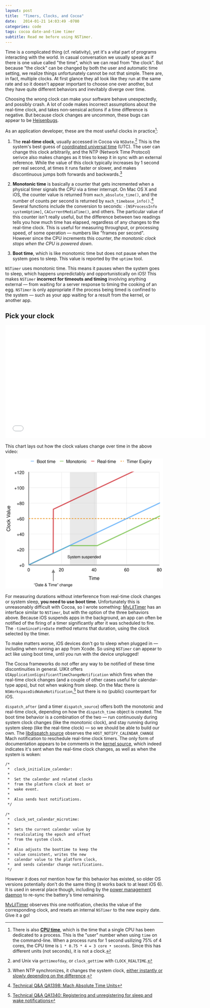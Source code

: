 ```yaml
---
layout: post
title:  "Timers, Clocks, and Cocoa"
date:   2014-01-21 14:03:49 -0700
categories: code
tags: cocoa date-and-time timer
subtitle: Read me before using NSTimer.
---
```


Time is a complicated thing (cf. relativity), yet it's a vital part of programs interacting with the world.
In casual conversation we usually speak as if there is one value called "the time", which we can read from "the clock".
But because "the clock" can be changed by both the user and automatic time setting, we realize things  unfortunately cannot be not that simple.
There are, in fact, multiple clocks.
At first glance they all look like they run at the same rate and so it doesn't appear important to choose one over another, but they have quite different behaviors and inevitably diverge over time.

Choosing the wrong clock can make your software behave unexpectedly, and possibly crash.
A lot of code makes incorrect assumptions about the real-time clock, and takes non-sensical actions if a time difference is negative.
But because clock changes are uncommon, these bugs can appear to be [Heisenbugs](http://en.wikipedia.org/wiki/Heisenbug).

As an application developer, these are the most useful clocks in practice[^cpu-time]:
 
1. The **real-time clock**, usually accessed in Cocoa via `NSDate`.[^unix-realtime]
This is the system's best guess of [coordinated universal time][wiki-utc] (UTC).
The user can change this clock arbitrarily, and the NTP (Network Time Protocol) serivce also makes changes as it tries to keep it in sync with an external reference.
While the value of this clock typically increases by 1 second per real second, at times it runs faster or slower, and makes discontinuous jumps both forwards and backwards.[^ntp-clock-changing]

2. **Monotonic time** is basically a counter that gets incremented when a physical timer signals the CPU via a timer interrupt.
On Mac OS X and iOS, the counter value is returned from `mach_absolute_time()`, and the number of counts per second is returned by `mach_timebase_info()`.[^mach-absolute-time-units]
Several functions include the conversion to seconds: `-[NSProcessInfo systemUptime]`, `CACurrentMediaTime()`, and others.
The particular value of this counter isn't really useful, but the difference between two readings tells you how much time has elapsed, regardless of any changes to the real-time clock.
This is useful for measuring throughput, or processing speed, of some operation — numbers like "frames per second".
However since the CPU increments this counter, *the monotonic clock stops when the CPU is powered down*.

3. **Boot time**, which is like monotomic time but does not pause when the system goes to sleep.
This value is reported by the `uptime` tool.

`NSTimer` uses monotonic time. This means it pauses when the system goes to sleep, which happens unpredictably and opportunistically on iOS!
This makes `NSTimer` **incorrect for timeouts and timing** involving anything external — from waiting for a server response to timing the cooking of an egg.
`NSTimer` is only appropriate if the process being timed is confined to the system — such as your app waiting for a result from the kernel, or another app.

## Pick your clock

<iframe width="640" height="360" src="//www.youtube-nocookie.com/embed/ZRM8mq-ZSO0?rel=0" frameborder="0" allowfullscreen></iframe>

This chart lays out how the clock values change over time in the above video:

![Clock values over time](/assets/MyLilTimers-clock-values-over-time.svg)

For measuring durations without interference from real-time clock changes or system sleep, **you need to use boot time**. Unfortunately this is unreasonably difficult with Cocoa, so I wrote something: [MyLilTimer](https://github.com/jmah/MyLilTimer) has an interface similar to `NSTimer`, but with the option of the three behaviors above. Because iOS suspends apps in the background, an app can often be notified of the firing of a timer significantly after it was scheduled to fire. The `-timeSinceFireDate` method returns that duration, using the clock selected by the timer.

To make matters worse, iOS devices don't go to sleep when plugged in — including when running an app from Xcode. So using `NSTimer` can appear to act like using boot time, until you run with the device unplugged!

The Cocoa frameworks do not offer any way to be notified of these time discontinuities in general. UIKit offers `UIApplicationSignificantTimeChangeNotification` which fires when the real-time clock changes (and a couple of other cases useful for calendar-type apps), but not when waking from sleep. On the Mac there is `NSWorkspaceDidWakeNotification`,[^sleep-wake] but there is no (public) counterpart for iOS.

`dispatch_after` (and a timer `dispatch_source`) offers both the monotonic and real-time clock, depending on how the `dispatch_time` object is created. The boot time behavior is a combination of the two — run continuously during system clock changes (like the monotonic clock), and stay running during system sleep (like the real-time clock) — so we should be able to build our own. The [libdispatch source][libdispatch-source.c] observes the `HOST_NOTIFY_CALENDAR_CHANGE` Mach notification to reschedule real-time clock timers. The only form of documentation appears to be comments in the [kernel source][kern-clock.c], which indeed indicates it's sent when the real-time clock changes, as well as when the system is woken:

	/*
	 *	clock_initialize_calendar:
	 *
	 *	Set the calendar and related clocks
	 *	from the platform clock at boot or
	 *	wake event.
	 *
	 *	Also sends host notifications.
	 */
	
	/*
	 *	clock_set_calendar_microtime:
	 *
	 *	Sets the current calendar value by
	 *	recalculating the epoch and offset
	 *	from the system clock.
	 *
	 *	Also adjusts the boottime to keep the
	 *	value consistent, writes the new
	 *	calendar value to the platform clock,
	 *	and sends calendar change notifications.
	 */

However it does *not* mention how far this behavior has existed, so older OS versions potentially don't do the same thing (it works back to at least iOS 6). It is used in several place though, including by the [power management daemon][pmconfigd.c] to re-sync the battery's time remaining.

[MyLilTimer](https://github.com/jmah/MyLilTimer) observes this one notification, checks the value of the corresponding clock, and resets an internal `NSTimer` to the new expiry date. Give it a go!


[wiki-utc]: http://en.wikipedia.org/wiki/UTC
[wiki-cpu-time]: http://en.wikipedia.org/wiki/CPU_time
[libdispatch-source.c]: http://opensource.apple.com/source/libdispatch/libdispatch-339.1.9/src/source.c
[kern-clock.c]: http://www.opensource.apple.com/source/xnu/xnu-2422.1.72/osfmk/kern/clock.c
[pmconfigd.c]: http://opensource.apple.com/source/PowerManagement/PowerManagement-420.1.20/pmconfigd/pmconfigd.c

[^cpu-time]: There is also [**CPU time**][wiki-cpu-time], which is the time that a single CPU has been dedicated to a process. This is the "user" number when using `time` on the command-line. When a process runs for 1 second usilizing 75% of 4 cores, the CPU time is `1 * 0.75 * 4 = 3 core • seconds`. Since this has different units (not seconds), it is not a clock.

[^unix-realtime]: and Unix via `gettimeofday`, or `clock_gettime` with `CLOCK_REALTIME`.

[^ntp-clock-changing]: When NTP synchronizes, it changes the system clock, [either instantly or slowly depending on the difference](http://www.ntp.org/ntpfaq/NTP-s-algo.htm#Q-CLOCK-DISCIPLINE).

[^mach-absolute-time-units]: [Technical Q&A QA1398: Mach Absolute Time Units](https://developer.apple.com/library/mac/qa/qa1398/_index.html)

[^sleep-wake]: [Technical Q&A QA1340: Registering and unregistering for sleep and wake notifications](https://developer.apple.com/library/mac/qa/qa1340/_index.html)